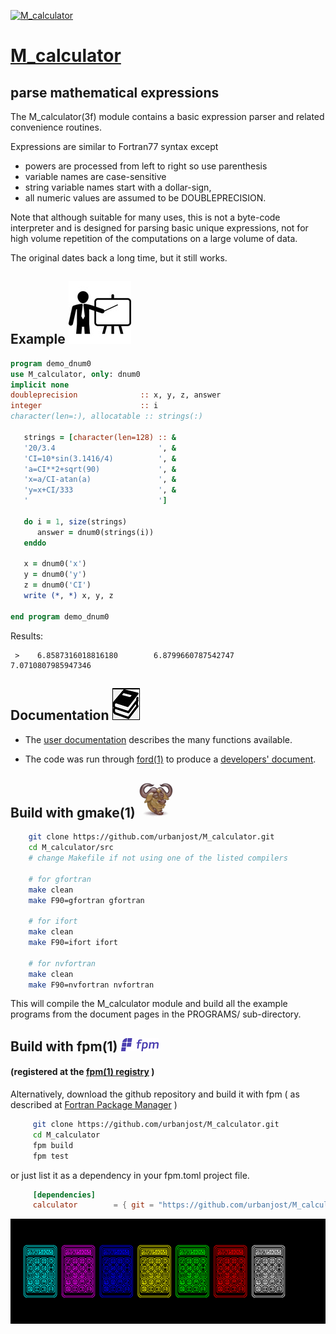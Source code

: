 [![M_calculator](docs/images/calc_small.ico)](https://urbanjost.github.io/M_calculator/fpm-ford/index.html)
# [M_calculator](https://urbanjost.github.io/M_calculator/M_calculator.md)

## parse mathematical expressions

   The M_calculator(3f) module contains a basic expression parser and
   related convenience routines.
   
   Expressions are similar to Fortran77 syntax except 
   + powers are processed from left to right so use parenthesis
   + variable names are case-sensitive 
   + string variable names start with a dollar-sign,
   + all numeric values are assumed to be DOUBLEPRECISION.
   
   Note that although suitable for many uses, this is not a byte-code
   interpreter and is designed for parsing basic unique expressions,
   not for high volume repetition of the computations on a large volume
   of data.

   The original dates back a long time, but it still works.

## Example ![example](docs/images/demo.gif)

```fortran
program demo_dnum0
use M_calculator, only: dnum0
implicit none
doubleprecision              :: x, y, z, answer
integer                      :: i
character(len=:), allocatable :: strings(:)

   strings = [character(len=128) :: &
   '20/3.4                       ', &
   'CI=10*sin(3.1416/4)          ', &
   'a=CI**2+sqrt(90)             ', &
   'x=a/CI-atan(a)               ', &
   'y=x+CI/333                   ', &
   '                             ']

   do i = 1, size(strings)
      answer = dnum0(strings(i))
   enddo

   x = dnum0('x')
   y = dnum0('y')
   z = dnum0('CI')
   write (*, *) x, y, z

end program demo_dnum0
```
Results:
```text
 >    6.8587316018816180        6.8799660787542747        7.0710807985947346     
```

## Documentation   ![docs](docs/images/docs.gif)

 - The [user documentation](docs/M_calculator.3.md) describes the many functions available.

 - The code was run through [ford(1)](https://politicalphysicist.github.io/ford-fortran-documentation.html)
   to produce a [developers' document](https://urbanjost.github.io/M_calculator/fpm-ford/index.html).
<!--
 - [github action status](docs/STATUS.md)
-->

## Build with gmake(1) ![gmake](docs/images/gnu.gif)
```bash
    git clone https://github.com/urbanjost/M_calculator.git
    cd M_calculator/src
    # change Makefile if not using one of the listed compilers
     
    # for gfortran
    make clean
    make F90=gfortran gfortran
     
    # for ifort
    make clean
    make F90=ifort ifort

    # for nvfortran
    make clean
    make F90=nvfortran nvfortran
```
   This will compile the M_calculator module and build all the example
   programs from the document pages in the PROGRAMS/ sub-directory.

## Build with  fpm(1) ![fpm](docs/images/fpm_logo.gif)
   #### (registered at the [fpm(1) registry](https://github.com/fortran-lang/fpm-registry) )
   
   Alternatively, download the github repository and build it with 
   fpm ( as described at [Fortran Package Manager](https://github.com/fortran-lang/fpm) )

```bash
     git clone https://github.com/urbanjost/M_calculator.git
     cd M_calculator
     fpm build
     fpm test
```

   or just list it as a dependency in your fpm.toml project file.

```toml
     [dependencies]
     calculator        = { git = "https://github.com/urbanjost/M_calculator.git" }
```

[![M_calculator](docs/images/calcs.gif)](https://urbanjost.github.io/M_calculator/index.html)
